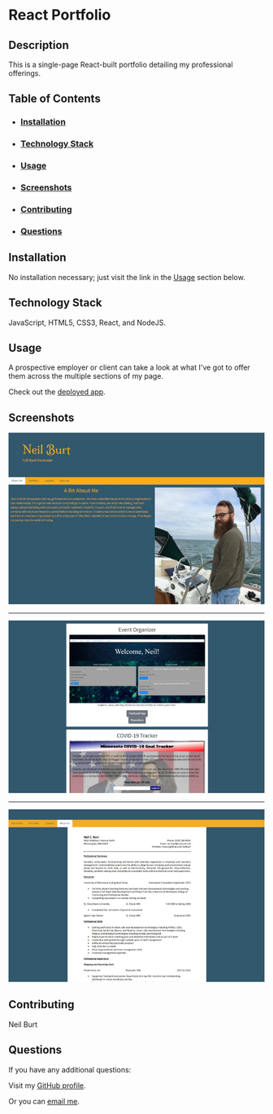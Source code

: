 # React Portfolio  
  
## Description  
  
This is a single-page React-built portfolio detailing my professional offerings.  
  
## Table of Contents  
- ### [Installation](#installation)
- ### [Technology Stack](#technology-stack)
- ### [Usage](#usage)
- ### [Screenshots](#screenshots)
- ### [Contributing](#contributing)
- ### [Questions](#questions)
  
## Installation  
  
No installation necessary; just visit the link in the [Usage](#usage) section below.  
  
## Technology Stack  
  
JavaScript, HTML5, CSS3, React, and NodeJS.
    
## Usage  
  
A prospective employer or client can take a look at what I've got to offer them across the multiple sections of my page.  
  
Check out the [deployed app](https://neilburt.github.io/react-portfolio/).  
  
## Screenshots  
![screenshot of Tech Blog homepage](./src/images/screenshot.jpg)  
  
---  
  
![screenshot of Tech Blog on user dashboard page](./src/images/screenshot2.jpg)  
  
---  
  
![screenshot of Tech Blog post page with comment field](./src/images/screenshot3.jpg)  
  
## Contributing  
  
Neil Burt  
  
## Questions  
  
If you have any additional questions:  
  
Visit my [GitHub profile](https://github.com/neilburt).  
  
Or you can [email me](mailto:neil.burt@comcast.net).